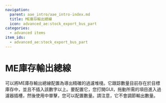 ```yaml
---
navigation:
  parent: aae_intro/aae_intro-index.md
  title: ME庫存輸出總線
  icon: advanced_ae:stock_export_bus_part
categories:
  - advanced items
item_ids:
  - advanced_ae:stock_export_bus_part
---
```


# ME庫存輸出總線

<GameScene zoom="8" background="transparent">
  <ImportStructure src="../structure/cable_stock_export_bus.snbt"></ImportStructure>
</GameScene>

可以將ME庫存輸出總線配置為導出精確的過濾堆棧。它跟踪數量目前存在於目標庫存中，並且不插入該數字以上。要配置它，您打開GUI，拖動所需的項目進入過濾器插槽，然後使用中單擊，您可以配置數量。請注意，它不會調節輸出數量。